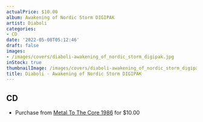 ```yaml
---
actualPrice: $10.00
album: Awakening of Nordic Storm DIGIPAK
artist: Diaboli
categories:
- CD
date: '2022-05-08T05:12:46'
draft: false
images:
- /images/covers/diaboli-awakening_of_nordic_storm_digipak.jpg
inStock: true
thumbnailImage: /images/covers/diaboli-awakening_of_nordic_storm_digipak-thumb.jpg
title: Diaboli - Awakening of Nordic Storm DIGIPAK
---
```


## CD
* Purchase from [Metal To The Core 1986](https://metaltothecore1986.com/shop/diaboli-awakening-of-nordic-storm-digipak-cd/) for $10.00
